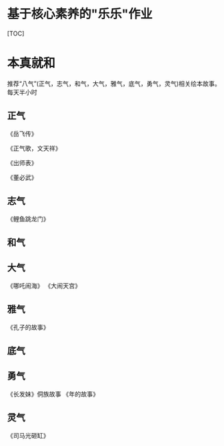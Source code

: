 基于核心素养的"乐乐"作业
===
[TOC]
# 本真就和
推荐“八气”(正气，志气，和气，大气，雅气，底气，勇气，灵气)相关绘本故事。每天半小时
## 正气
《岳飞传》

《正气歌，文天祥》

《出师表》

《董必武》

## 志气
《鲤鱼跳龙门》

## 和气
## 大气
《哪吒闹海》
《大闹天宫》
## 雅气
《孔子的故事》

## 底气
## 勇气
《长发妹》侗族故事
《年的故事》
## 灵气
《司马光砸缸》
